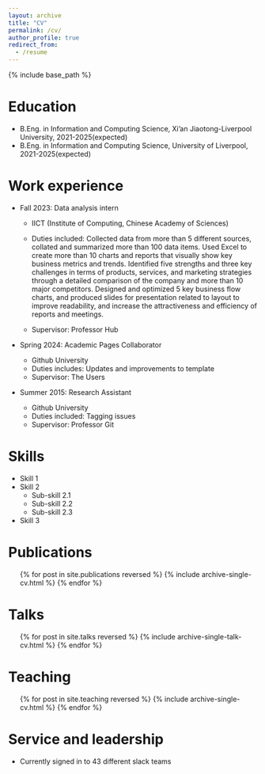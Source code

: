 ```yaml
---
layout: archive
title: "CV"
permalink: /cv/
author_profile: true
redirect_from:
  - /resume
---
```


{% include base_path %}

Education
======
* B.Eng. in Information and Computing Science, Xi’an Jiaotong-Liverpool University, 2021-2025(expected)
* B.Eng. in Information and Computing Science, University of Liverpool, 2021-2025(expected)

Work experience
======
* Fall 2023: Data analysis intern
  * IICT (Institute of Computing, Chinese Academy of Sciences)
  * Duties included: Collected data from more than 5 different sources, collated and summarized more than 100 data items. Used Excel to create more than 10 charts and reports that visually show key business metrics and trends. Identified five strengths and three key challenges in terms of products, services, and marketing strategies through a detailed comparison of the company and more than 10 major competitors. Designed and optimized 5 key business flow charts, and produced slides for presentation related to layout to improve readability, and increase the attractiveness and efficiency of reports and meetings.


  * Supervisor: Professor Hub

* Spring 2024: Academic Pages Collaborator
  * Github University
  * Duties includes: Updates and improvements to template
  * Supervisor: The Users

* Summer 2015: Research Assistant
  * Github University
  * Duties included: Tagging issues
  * Supervisor: Professor Git
  
Skills
======
* Skill 1
* Skill 2
  * Sub-skill 2.1
  * Sub-skill 2.2
  * Sub-skill 2.3
* Skill 3

Publications
======
  <ul>{% for post in site.publications reversed %}
    {% include archive-single-cv.html %}
  {% endfor %}</ul>
  
Talks
======
  <ul>{% for post in site.talks reversed %}
    {% include archive-single-talk-cv.html  %}
  {% endfor %}</ul>
  
Teaching
======
  <ul>{% for post in site.teaching reversed %}
    {% include archive-single-cv.html %}
  {% endfor %}</ul>
  
Service and leadership
======
* Currently signed in to 43 different slack teams
